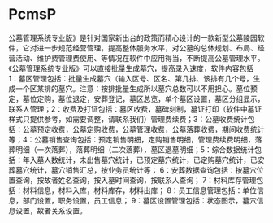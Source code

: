 # PcmsP
 公墓管理系统专业版》是针对国家新出台的政策而精心设计的一款新型公墓陵园软件，它对进一步规范经营管理，提高整体服务水平，对公墓的总体规划、布局、经营活动、维护费管理费使用、等情况在软件中应用得当，不断提高公墓管理水平。《公墓管理系统专业版》可以直接批量生成墓穴，提高录入速度，软件内容包括 1：墓区管理包括：批量生成墓穴（输入区号、区名、第几排、该排有几个号，生成一个区某排的墓穴。注意：按排批量生成所以墓穴总数可以不用担心。墓位预定，墓位定购，墓位退定，安葬登记，墓区总览，单个墓区设置，墓区分组显示，联系人管理；2：收费及打证包括：墓区收费，墓碑刻制，墓证打印（软件中墓证样式只提供参考，如需要调整，请联系我们）管理费续费；3：公墓收费统计包括：公墓预定收费，公墓定购收费，公墓管理收费，公墓落葬收费，期间收费统计等；4：公墓销售查询包括：预定销售明细，定购销售明细，管理费续费明细，落葬明细（一次落葬），落葬明细（二次落葬），墓区退墓明细；5：综合数据统计包括：年入墓人数统计，未出售墓穴统计，已预定墓穴统计，已定购墓穴统计，已安葬墓穴统计，墓穴销售汇总，按业务员统计等； 6：安葬数据查询包括：按墓穴位置查询，按故者姓名查询，按入墓时间查询，按联系人查询； 7：材料库存管理包括：材料信息，材料入库，材料库存，材料出库； 8：员工信息管理包括：单位信息，部门设置，职务设置，员工信息； 9：墓区设置管理包括：状态图示，墓穴信息设置，故者关系设置。
